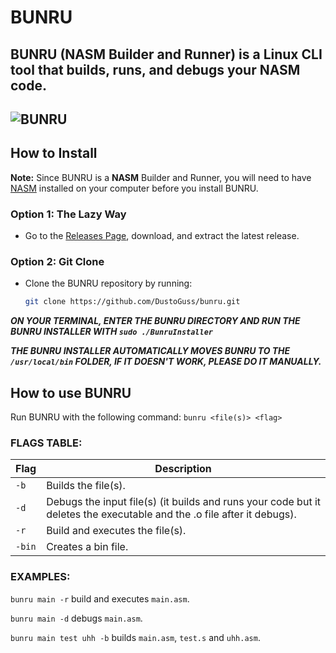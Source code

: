 # BUNRU
BUNRU (NASM Builder and Runner) is a Linux CLI tool that builds, runs, and debugs your NASM code.
--
![BUNRU](https://github.com/user-attachments/assets/fef27d4a-7c30-4b00-acde-f212fe94ae58)
--
## How to Install
**Note:** Since BUNRU is a **NASM** Builder and Runner, you will need to have [NASM](https://www.nasm.us/) installed on your computer before you install BUNRU.

### Option 1: The Lazy Way
- Go to the [Releases Page](https://github.com/DustoGuss/bunru/releases), download, and extract the latest release.

### Option 2: Git Clone
- Clone the BUNRU repository by running:
  ```bash
  git clone https://github.com/DustoGuss/bunru.git

***ON YOUR TERMINAL, ENTER THE BUNRU DIRECTORY AND RUN THE BUNRU INSTALLER WITH ```sudo ./BunruInstaller```***

***THE BUNRU INSTALLER AUTOMATICALLY MOVES BUNRU TO THE ```/usr/local/bin``` FOLDER, IF IT DOESN'T WORK, PLEASE DO IT MANUALLY.***

## How to use BUNRU
  Run BUNRU with the following command:
  ```bunru <file(s)> <flag>```
  ### FLAGS TABLE:
  
  | Flag   | Description                                                                                                                                |
  |--------|--------------------------------------------------------------------------------------------------------------------------------------------|
  | `-b`   | Builds the file(s).                                                                                                                        |
  | `-d`   | Debugs the input file(s) (it builds and runs your code but it deletes the executable and the .o file after it debugs).                     | 
  | `-r`   | Build and executes the file(s).                                                                                                            |
  | `-bin` | Creates a bin file.                                                                                                                        |

  ### EXAMPLES:
  ```bunru main -r``` build and executes ```main.asm```.
  
  ```bunru main -d``` debugs ```main.asm```.
  
  ```bunru main test uhh -b``` builds ```main.asm```, ```test.s``` and ```uhh.asm```.



  


